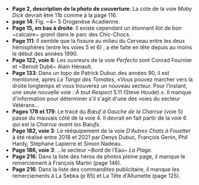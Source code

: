 - **Page 2, description de la photo de couverture**: La cote de la voie *Moby Dick* devrait être 11b comme à la page 116.
- **page 14**: Fig. ~4~ 5 Orogenèse Acadienne.
- **Page 15, en bas à droite**: Il existe cependant un étonnant îlot de bon ~calcaire~ *granit* dans le parc des Chic-Chocs.
- **Page 111**: Il semble que la fissure au milieu du Cerveau entre les deux hémisphères (entre les voies 5 et 6) , a été faite en tête depuis au moins le début des années 1990.
- **Page 122, voie 6**: Les ouvreurs de la voie *Perfecto* sont Conrad Fournier et ~Benoit Dubé~ Alain Hénault.
- **Page 133**: Dans un topo de Patrick Dubuc des années 90, il est mentionné, après *Le Tango des Tomates*, «Vous pouvez marcher vers la droite longtemps et vous trouverez un nouveau secteur. Pour l’instant, une seule nouvelle voie : *À tout Respect* 5.11 (Steve Houde).». Il manque d'information pour déterminer s'il s'agit d'une des voies du secteur Vétérans...
- **Pages 178 et 179**: Le tracé du *Bœuf à Gauche de la Charrue* (voie 5) passe du mauvais côté de la voie 4. Il devrait en fait partir de la voie 6 qui est la *Charrue avant les Bœufs*.
- **Page 182, voie 3**: Le rééquipement de la voie *D'Autres Chats à Fouetter* à été réalisé entre 2018 et 2021 par Denys Dubuc, François Genin, Phil Hardy, Stéphane Lapierre et Simon Nadeau.
- **Page 186, voie 3**: ...le secteur ~Bord de l’Eau~ *La Plage*.
- **Page 216**: Dans la liste des héros de photos pleine page, il manque le remerciement à François Martin (page 146).
- **Page 216**: Dans la liste des commandites publicitaire, il manque les remerciements à La Sebka (p 85) et La Tête d'Allumette (page 125).





